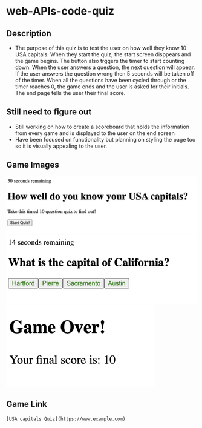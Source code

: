 # web-APIs-code-quiz
## Description
- The purpose of this quiz is to test the user on how well they know 10 USA capitals. When they start the quiz, the start screen disppears and the game begins. The button also trggers the timer to start counting down. When the user answers a question, the next question will appear. If the user answers the question wrong then 5 seconds will be taken off of the timer. When all the questions have been cycled through or the timer reaches 0, the game ends and the user is asked for their initials. The end page tells the user their final score.

## Still need to figure out

- Still working on how to create a scoreboard that holds the information from every game and is displayed to the user on the end screen
- Have been focused on functionality but planning on styling the page too so it is visually appealing to the user.

## Game Images
![Start Screen](assets/images/startScreen.png)
![Question Screen](assets/images/questionScreen.png)
![Game Over Screen](assets/images/gameOverScreen.png)


## Game Link
	[USA capitals Quiz](https://www.example.com)